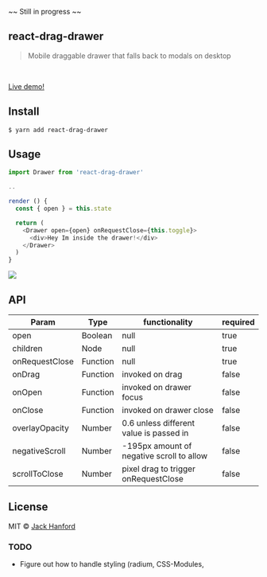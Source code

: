 ~~
Still in progress
~~

## react-drag-drawer

> Mobile draggable drawer that falls back to modals on desktop

<br />

[Live demo!](https://build-cfiogihwcb.now.sh)

## Install

```
$ yarn add react-drag-drawer
```


## Usage

```js
import Drawer from 'react-drag-drawer'

..

render () {
  const { open } = this.state

  return (
    <Drawer open={open} onRequestClose={this.toggle}>
      <div>Hey Im inside the drawer!</div>
    </Drawer>
  )
}
```

![](http://d.pr/i/ThqP+)

## API
| Param          | Type    | functionality | required |
|----------------|---------|-----------------|-----------------|
| open           | Boolean | null | true |
| children       | Node    | null | true |
| onRequestClose | Function| null | true |
| onDrag | Function| invoked on drag | false |
| onOpen | Function| invoked on drawer focus | false |
| onClose | Function| invoked on drawer close | false |
| overlayOpacity | Number | 0.6 unless different value is passed in | false |
| negativeScroll | Number | -195px amount of negative scroll to allow | false |
| scrollToClose | Number | pixel drag to trigger onRequestClose | false |

## License

MIT © [Jack Hanford](http://jackhanford.com)


### TODO
* Figure out how to handle styling (radium, CSS-Modules, <style jsx>, etc..)
* Publish package to npm
